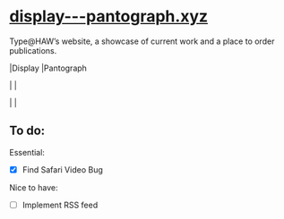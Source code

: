 # [display---pantograph.xyz](https://display---pantograph.xyz)
Type@HAW’s website, a showcase of current work and a place to order publications.

|Display |Pantograph


|        |


|        |


## To do: 
Essential:
- [x] Find Safari Video Bug

Nice to have:
- [ ] Implement RSS feed
